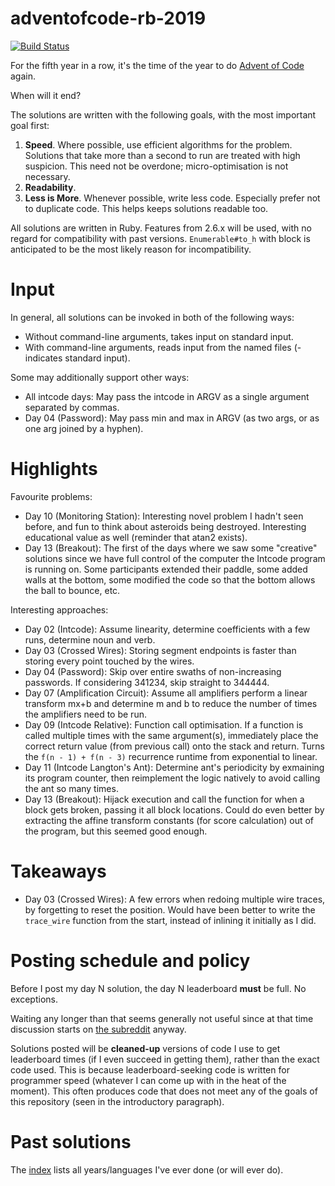 # adventofcode-rb-2019

[![Build Status](https://travis-ci.org/petertseng/adventofcode-rb-2019.svg?branch=master)](https://travis-ci.org/petertseng/adventofcode-rb-2019)

For the fifth year in a row, it's the time of the year to do [Advent of Code](http://adventofcode.com) again.

When will it end?

The solutions are written with the following goals, with the most important goal first:

1. **Speed**.
   Where possible, use efficient algorithms for the problem.
   Solutions that take more than a second to run are treated with high suspicion.
   This need not be overdone; micro-optimisation is not necessary.
2. **Readability**.
3. **Less is More**.
   Whenever possible, write less code.
   Especially prefer not to duplicate code.
   This helps keeps solutions readable too.

All solutions are written in Ruby.
Features from 2.6.x will be used, with no regard for compatibility with past versions.
`Enumerable#to_h` with block is anticipated to be the most likely reason for incompatibility.

# Input

In general, all solutions can be invoked in both of the following ways:

* Without command-line arguments, takes input on standard input.
* With command-line arguments, reads input from the named files (- indicates standard input).

Some may additionally support other ways:

* All intcode days: May pass the intcode in ARGV as a single argument separated by commas.
* Day 04 (Password): May pass min and max in ARGV (as two args, or as one arg joined by a hyphen).

# Highlights

Favourite problems:

* Day 10 (Monitoring Station): Interesting novel problem I hadn't seen before, and fun to think about asteroids being destroyed. Interesting educational value as well (reminder that atan2 exists).
* Day 13 (Breakout): The first of the days where we saw some "creative" solutions since we have full control of the computer the Intcode program is running on. Some participants extended their paddle, some added walls at the bottom, some modified the code so that the bottom allows the ball to bounce, etc.

Interesting approaches:

* Day 02 (Intcode): Assume linearity, determine coefficients with a few runs, determine noun and verb.
* Day 03 (Crossed Wires): Storing segment endpoints is faster than storing every point touched by the wires.
* Day 04 (Password): Skip over entire swaths of non-increasing passwords. If considering 341234, skip straight to 344444.
* Day 07 (Amplification Circuit): Assume all amplifiers perform a linear transform mx+b and determine m and b to reduce the number of times the amplifiers need to be run.
* Day 09 (Intcode Relative): Function call optimisation. If a function is called multiple times with the same argument(s), immediately place the correct return value (from previous call) onto the stack and return. Turns the `f(n - 1) + f(n - 3)` recurrence runtime from exponential to linear.
* Day 11 (Intcode Langton's Ant): Determine ant's periodicity by exmaining its program counter, then reimplement the logic natively to avoid calling the ant so many times.
* Day 13 (Breakout): Hijack execution and call the function for when a block gets broken, passing it all block locations. Could do even better by extracting the affine transform constants (for score calculation) out of the program, but this seemed good enough.

# Takeaways

* Day 03 (Crossed Wires): A few errors when redoing multiple wire traces, by forgetting to reset the position. Would have been better to write the `trace_wire` function from the start, instead of inlining it initially as I did.

# Posting schedule and policy

Before I post my day N solution, the day N leaderboard **must** be full.
No exceptions.

Waiting any longer than that seems generally not useful since at that time discussion starts on [the subreddit](https://www.reddit.com/r/adventofcode) anyway.

Solutions posted will be **cleaned-up** versions of code I use to get leaderboard times (if I even succeed in getting them), rather than the exact code used.
This is because leaderboard-seeking code is written for programmer speed (whatever I can come up with in the heat of the moment).
This often produces code that does not meet any of the goals of this repository (seen in the introductory paragraph).

# Past solutions

The [index](https://github.com/petertseng/adventofcode-common/blob/master/index.md) lists all years/languages I've ever done (or will ever do).
